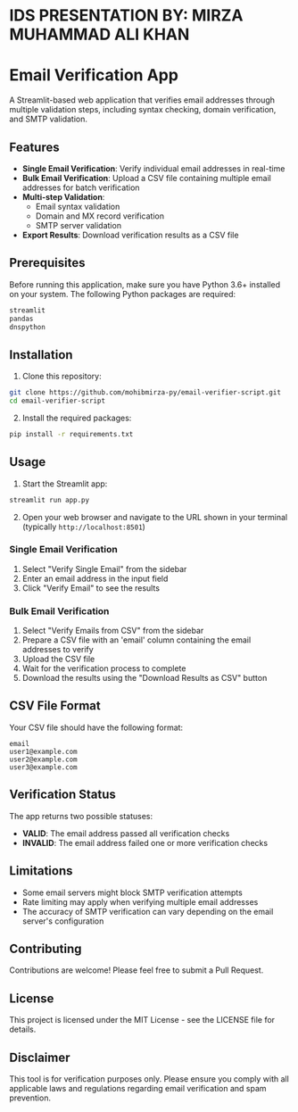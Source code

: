 # IDS PRESENTATION BY:               MIRZA MUHAMMAD ALI KHAN
# Email Verification App


A Streamlit-based web application that verifies email addresses through multiple validation steps, including syntax checking, domain verification, and SMTP validation.

## Features

- **Single Email Verification**: Verify individual email addresses in real-time
- **Bulk Email Verification**: Upload a CSV file containing multiple email addresses for batch verification
- **Multi-step Validation**:
  - Email syntax validation
  - Domain and MX record verification
  - SMTP server validation
- **Export Results**: Download verification results as a CSV file

## Prerequisites

Before running this application, make sure you have Python 3.6+ installed on your system. The following Python packages are required:

```bash
streamlit
pandas
dnspython
```

## Installation

1. Clone this repository:
```bash
git clone https://github.com/mohibmirza-py/email-verifier-script.git
cd email-verifier-script
```

2. Install the required packages:
```bash
pip install -r requirements.txt
```

## Usage

1. Start the Streamlit app:
```bash
streamlit run app.py
```

2. Open your web browser and navigate to the URL shown in your terminal (typically `http://localhost:8501`)

### Single Email Verification
1. Select "Verify Single Email" from the sidebar
2. Enter an email address in the input field
3. Click "Verify Email" to see the results

### Bulk Email Verification
1. Select "Verify Emails from CSV" from the sidebar
2. Prepare a CSV file with an 'email' column containing the email addresses to verify
3. Upload the CSV file
4. Wait for the verification process to complete
5. Download the results using the "Download Results as CSV" button

## CSV File Format

Your CSV file should have the following format:
```csv
email
user1@example.com
user2@example.com
user3@example.com
```

## Verification Status

The app returns two possible statuses:
- **VALID**: The email address passed all verification checks
- **INVALID**: The email address failed one or more verification checks

## Limitations

- Some email servers might block SMTP verification attempts
- Rate limiting may apply when verifying multiple email addresses
- The accuracy of SMTP verification can vary depending on the email server's configuration

## Contributing

Contributions are welcome! Please feel free to submit a Pull Request.

## License

This project is licensed under the MIT License - see the LICENSE file for details.

## Disclaimer

This tool is for verification purposes only. Please ensure you comply with all applicable laws and regulations regarding email verification and spam prevention.
